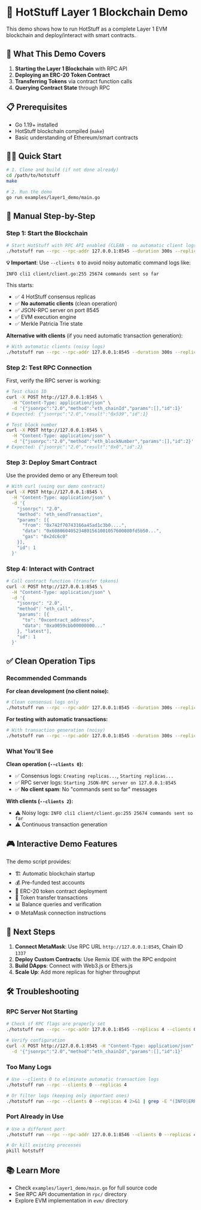 # 🚀 HotStuff Layer 1 Blockchain Demo

This demo shows how to run HotStuff as a complete Layer 1 EVM blockchain and deploy/interact with smart contracts.

## 🎯 What This Demo Covers

1. **Starting the Layer 1 Blockchain** with RPC API
2. **Deploying an ERC-20 Token Contract**
3. **Transferring Tokens** via contract function calls
4. **Querying Contract State** through RPC

## 📋 Prerequisites

- Go 1.19+ installed
- HotStuff blockchain compiled (`make`)
- Basic understanding of Ethereum/smart contracts

## 🏃‍♂️ Quick Start

```bash
# 1. Clone and build (if not done already)
cd /path/to/hotstuff
make

# 2. Run the demo
go run examples/layer1_demo/main.go
```

## 🔧 Manual Step-by-Step

### Step 1: Start the Blockchain

```bash
# Start HotStuff with RPC API enabled (CLEAN - no automatic client logs)
./hotstuff run --rpc --rpc-addr 127.0.0.1:8545 --duration 300s --replicas 4 --clients 0
```

**💡 Important**: Use `--clients 0` to avoid noisy automatic command logs like:

```
INFO cli1 client/client.go:255 25674 commands sent so far
```

This starts:

- ✅ 4 HotStuff consensus replicas  
- ✅ **No automatic clients** (clean operation)
- ✅ JSON-RPC server on port 8545
- ✅ EVM execution engine
- ✅ Merkle Patricia Trie state

**Alternative with clients** (if you need automatic transaction generation):

```bash
# With automatic clients (noisy logs)
./hotstuff run --rpc --rpc-addr 127.0.0.1:8545 --duration 300s --replicas 4 --clients 2
```

### Step 2: Test RPC Connection

First, verify the RPC server is working:

```bash
# Test chain ID
curl -X POST http://127.0.0.1:8545 \
  -H "Content-Type: application/json" \
  -d '{"jsonrpc":"2.0","method":"eth_chainId","params":[],"id":1}'
# Expected: {"jsonrpc":"2.0","result":"0x539","id":1}

# Test block number
curl -X POST http://127.0.0.1:8545 \
  -H "Content-Type: application/json" \
  -d '{"jsonrpc":"2.0","method":"eth_blockNumber","params":[],"id":2}'
# Expected: {"jsonrpc":"2.0","result":"0x0","id":2}
```

### Step 3: Deploy Smart Contract

Use the provided demo or any Ethereum tool:

```bash
# With curl (using our demo contract)
curl -X POST http://127.0.0.1:8545 \
  -H "Content-Type: application/json" \
  -d '{
    "jsonrpc": "2.0",
    "method": "eth_sendTransaction", 
    "params": [{
      "from": "0x742f70743166a45ad1c3b0....",
      "data": "0x608060405234801561001057600080fd5b50...",
      "gas": "0x2dc6c0"
    }],
    "id": 1
  }'
```

### Step 4: Interact with Contract

```bash
# Call contract function (transfer tokens)
curl -X POST http://127.0.0.1:8545 \
  -H "Content-Type: application/json" \
  -d '{
    "jsonrpc": "2.0",
    "method": "eth_call",
    "params": [{
      "to": "0xcontract_address",
      "data": "0xa9059cbb00000000..." 
    }, "latest"],
    "id": 1
  }'
```

## ✅ **Clean Operation Tips**

### Recommended Commands

**For clean development (no client noise):**
```bash
# Clean consensus logs only
./hotstuff run --rpc --rpc-addr 127.0.0.1:8545 --duration 300s --replicas 4 --clients 0
```

**For testing with automatic transactions:**
```bash
# With transaction generation (noisy)
./hotstuff run --rpc --rpc-addr 127.0.0.1:8545 --duration 300s --replicas 4 --clients 2
```

### What You'll See

**Clean operation (`--clients 0`):**
- ✅ Consensus logs: `Creating replicas...`, `Starting replicas...`
- ✅ RPC server logs: `Starting JSON-RPC server on 127.0.0.1:8545`
- ✅ **No client spam**: No "commands sent so far" messages

**With clients (`--clients 2`):**
- ⚠️ Noisy logs: `INFO cli1 client/client.go:255 25674 commands sent so far`
- ⚠️ Continuous transaction generation

## 🎮 Interactive Demo Features

The demo script provides:

- 🏗️ Automatic blockchain startup
- 💰 Pre-funded test accounts
- 📄 ERC-20 token contract deployment
- 🔄 Token transfer transactions
- 📊 Balance queries and verification
- 🌐 MetaMask connection instructions

## 🔗 Next Steps

1. **Connect MetaMask**: Use RPC URL `http://127.0.0.1:8545`, Chain ID `1337`
2. **Deploy Custom Contracts**: Use Remix IDE with the RPC endpoint
3. **Build DApps**: Connect with Web3.js or Ethers.js
4. **Scale Up**: Add more replicas for higher throughput

## 🛠️ Troubleshooting

### RPC Server Not Starting
```bash
# Check if RPC flags are properly set
./hotstuff run --rpc --rpc-addr 127.0.0.1:8545 --replicas 4 --clients 0

# Verify configuration
curl -X POST http://127.0.0.1:8545 -H "Content-Type: application/json" \
  -d '{"jsonrpc":"2.0","method":"eth_chainId","params":[],"id":1}'
```

### Too Many Logs
```bash
# Use --clients 0 to eliminate automatic transaction logs
./hotstuff run --rpc --clients 0 --replicas 4

# Or filter logs (keeping only important ones)
./hotstuff run --rpc --clients 0 --replicas 4 2>&1 | grep -E "(INFO|ERROR|Starting|RPC)"
```

### Port Already in Use
```bash
# Use a different port
./hotstuff run --rpc --rpc-addr 127.0.0.1:8546 --clients 0 --replicas 4

# Or kill existing processes
pkill hotstuff
```

## 📚 Learn More

- Check `examples/layer1_demo/main.go` for full source code
- See RPC API documentation in `rpc/` directory
- Explore EVM implementation in `evm/` directory
